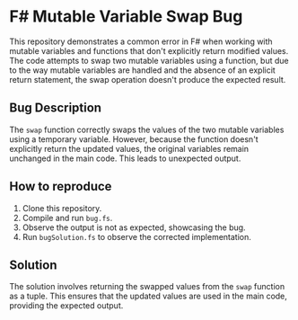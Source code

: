 # F# Mutable Variable Swap Bug

This repository demonstrates a common error in F# when working with mutable variables and functions that don't explicitly return modified values. The code attempts to swap two mutable variables using a function, but due to the way mutable variables are handled and the absence of an explicit return statement, the swap operation doesn't produce the expected result.

## Bug Description
The `swap` function correctly swaps the values of the two mutable variables using a temporary variable. However, because the function doesn't explicitly return the updated values, the original variables remain unchanged in the main code.  This leads to unexpected output.

## How to reproduce
1. Clone this repository.
2. Compile and run `bug.fs`.
3. Observe the output is not as expected, showcasing the bug.
4. Run `bugSolution.fs` to observe the corrected implementation.

## Solution
The solution involves returning the swapped values from the `swap` function as a tuple. This ensures that the updated values are used in the main code, providing the expected output.
